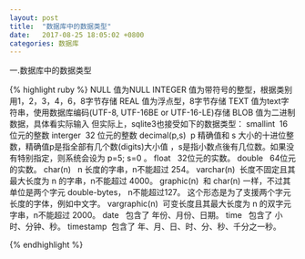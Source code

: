 ```yaml
---
layout: post
title:  "数据库中的数据类型"
date:   2017-08-25 18:05:02 +0800
categories: 数据库
---
```

一.数据库中的数据类型

{% highlight ruby %}
NULL 值为NULL
INTEGER 值为带符号的整型，根据类别用1，2，3，4，6，8字节存储
REAL 值为浮点型，8字节存储
TEXT 值为text字符串，使用数据库编码(UTF-8, UTF-16BE or UTF-16-LE)存储
BLOB 值为二进制数据，具体看实际输入
但实际上，sqlite3也接受如下的数据类型：
smallint  16 位元的整数
interger  32 位元的整数
decimal(p,s)  p 精确值和 s 大小的十进位整数，精确值p是指全部有几个数(digits)大小值 ，s是指小数点後有几位数。如果没有特别指定，则系统会设为 p=5; s=0 。
float   32位元的实数。
double   64位元的实数。
char(n)   n 长度的字串，n不能超过 254。
varchar(n)  长度不固定且其最大长度为 n 的字串，n不能超过 4000。
graphic(n)  和 char(n) 一样，不过其单位是两个字元 double-bytes， n不能超过127。 这个形态是为了支援两个字元长度的字体，例如中文字。
vargraphic(n)  可变长度且其最大长度为 n 的双字元字串，n不能超过 2000。
date   包含了 年份、月份、日期。
time   包含了 小时、分钟、秒。
timestamp  包含了 年、月、日、时、分、秒、千分之一秒。








{% endhighlight %}


